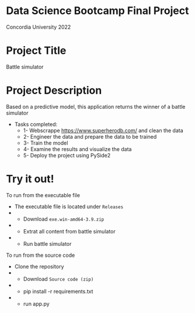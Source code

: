 # Data Science Bootcamp Final Project
Concordia University 2022

# Project Title
Battle simulator

# Project Description
Based on a predictive model, this application returns the winner of a battle simulator

* Tasks completed:
  * 1- Webscrappe <https://www.superherodb.com/> and clean the data 
  * 2- Engineer the data and prepare the data to be trained
  * 3- Train the model
  * 4- Examine the results and visualize the data
  * 5- Deploy the project using PySide2

# Try it out!
To run from the executable file
* The executable file is located under `Releases`
 * - Download `exe.win-amd64-3.9.zip`
 * - Extrat all content from battle simulator
 * - Run battle simulator
 
 To run from the source code
 * Clone the repository
  * - Download `Source code (zip)`
  * - pip install -r requirements.txt
  * - run app.py
 

